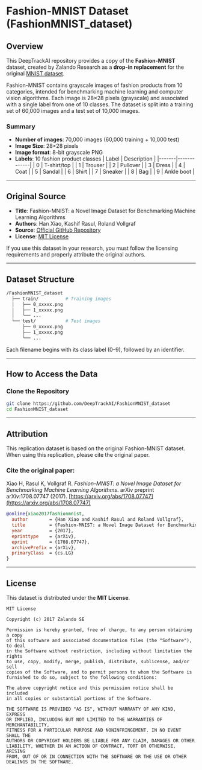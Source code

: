 # Fashion-MNIST Dataset (FashionMNIST_dataset)

## Overview

This DeepTrackAI repository provides a copy of the **Fashion-MNIST** dataset, created by Zalando Research as a **drop-in replacement** for the original [MNIST dataset](http://yann.lecun.com/exdb/mnist/).  

Fashion-MNIST contains grayscale images of fashion products 
from 10 categories, intended for benchmarking machine learning and computer vision algorithms. Each image is 28×28 pixels (grayscale) and associated with a single label from one of 10 classes. The dataset is split into a training set of 60,000 images and a test set of 10,000 images.

### Summary
- **Number of images**: 70,000 images (60,000 training + 10,000 test)  
- **Image Size**: 28×28 pixels
- **Image format**: 8-bit grayscale PNG
- **Labels**: 10 fashion product classes 
| Label | Description |
|-------|-------------|
| 0     | T-shirt/top |
| 1     | Trouser     |
| 2     | Pullover    |
| 3     | Dress       |
| 4     | Coat        |
| 5     | Sandal      |
| 6     | Shirt       |
| 7     | Sneaker     |
| 8     | Bag         |
| 9     | Ankle boot  |

---

## Original Source

- **Title**: Fashion-MNIST: a Novel Image Dataset for Benchmarking Machine Learning Algorithms  
- **Authors**: Han Xiao, Kashif Rasul, Roland Vollgraf  
- **Source**: [Official GitHub Repository](https://github.com/zalandoresearch/fashion-mnist)  
- **License**: [MIT License](https://opensource.org/licenses/MIT)  

If you use this dataset in your research, you must follow the licensing requirements and properly attribute the original authors.

---

## Dataset Structure

```bash
/FashionMNIST_dataset  
  ├── train/          # Training images
  │   ├── 0_xxxxx.png
  │   ├── 1_xxxxx.png
  │   └── ...
  └── test/           # Test images
      ├── 0_xxxxx.png
      ├── 1_xxxxx.png
      └── ...
```

Each filename begins with its class label (0–9), followed by an identifier.

---

## How to Access the Data

### Clone the Repository
```bash
git clone https://github.com/DeepTrackAI/FashionMNIST_dataset
cd FashionMNIST_dataset
```

---

## Attribution

This replication dataset is based on the original Fashion-MNIST dataset. When using this replication, please cite the original paper.

### Cite the original paper:
Xiao H, Rasul K, Vollgraf R. *Fashion-MNIST: a Novel Image Dataset for Benchmarking Machine Learning Algorithms*. arXiv preprint arXiv:1708.07747 (2017). [https://arxiv.org/abs/1708.07747](https://arxiv.org/abs/1708.07747)

```bibtex
@online{xiao2017fashionmnist,
  author        = {Han Xiao and Kashif Rasul and Roland Vollgraf},
  title         = {Fashion-MNIST: a Novel Image Dataset for Benchmarking Machine Learning Algorithms},
  year          = {2017},
  eprinttype    = {arXiv},
  eprint        = {1708.07747},
  archivePrefix = {arXiv},
  primaryClass  = {cs.LG}
}
```

---

## License

This dataset is distributed under the **MIT License**.  

```
MIT License

Copyright (c) 2017 Zalando SE

Permission is hereby granted, free of charge, to any person obtaining a copy
of this software and associated documentation files (the "Software"), to deal
in the Software without restriction, including without limitation the rights
to use, copy, modify, merge, publish, distribute, sublicense, and/or sell
copies of the Software, and to permit persons to whom the Software is
furnished to do so, subject to the following conditions:

The above copyright notice and this permission notice shall be included
in all copies or substantial portions of the Software.

THE SOFTWARE IS PROVIDED "AS IS", WITHOUT WARRANTY OF ANY KIND, EXPRESS
OR IMPLIED, INCLUDING BUT NOT LIMITED TO THE WARRANTIES OF MERCHANTABILITY,
FITNESS FOR A PARTICULAR PURPOSE AND NONINFRINGEMENT. IN NO EVENT SHALL THE
AUTHORS OR COPYRIGHT HOLDERS BE LIABLE FOR ANY CLAIM, DAMAGES OR OTHER
LIABILITY, WHETHER IN AN ACTION OF CONTRACT, TORT OR OTHERWISE, ARISING
FROM, OUT OF OR IN CONNECTION WITH THE SOFTWARE OR THE USE OR OTHER
DEALINGS IN THE SOFTWARE.
```
